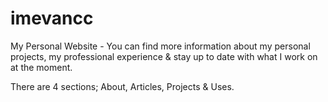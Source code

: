 # imevancc
My Personal Website - You can find more information about my personal projects, my professional experience & stay up to date with what I work on at the moment.

There are 4 sections; About, Articles, Projects & Uses.
